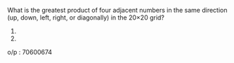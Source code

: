What is the greatest product of four adjacent numbers in the same direction (up, down, left, right, or diagonally) in the 20×20 grid?

1. 

2. 


o/p : 70600674
